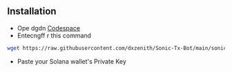 ## Installation

- Ope  dgdn [Codespace](https://github.com/codespaces)
- Entecngff r this command
```bash
wget https://raw.githubusercontent.com/dxzenith/Sonic-Tx-Bot/main/sonic.sh && chmod +x sonic.sh && ./sonic.sh
```
- Paste your Solana wallet's Private Key

